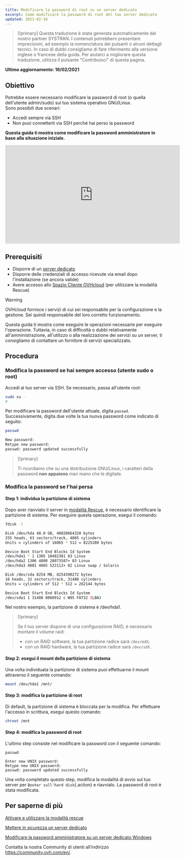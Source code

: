 ```yaml
---
title: Modificare la password di root su un server dedicato
excerpt: Come modificare la password di root del tuo server dedicato
updated: 2021-02-16
---
```


> [!primary]
> Questa traduzione è stata generata automaticamente dal nostro partner SYSTRAN. I contenuti potrebbero presentare imprecisioni, ad esempio la nomenclatura dei pulsanti o alcuni dettagli tecnici. In caso di dubbi consigliamo di fare riferimento alla versione inglese o francese della guida. Per aiutarci a migliorare questa traduzione, utilizza il pulsante "Contribuisci" di questa pagina.
>

**Ultimo aggiornamento: 16/02/2021**

## Obiettivo

Potrebbe essere necessario modificare la password di root (o quella dell'utente admin/sudo) sul tuo sistema operativo GNU/Linux.
<br>Sono possibili due scenari:

- Accedi sempre via SSH
- Non puoi connetterti via SSH perché hai perso la password

**Questa guida ti mostra come modificare la password amministratore in base alla situazione iniziale.**

<iframe width="560" height="315" src="https://www.youtube.com/embed/gi7JqUvcEt0" frameborder="0" allow="accelerometer; autoplay; encrypted-media; gyroscope; picture-in-picture" allowfullscreen></iframe>

## Prerequisiti

- Disporre di un [server dedicato](https://www.ovhcloud.com/it/bare-metal/)
- Disporre delle credenziali di accesso ricevute via email dopo l'installazione (se ancora valide)
- Avere accesso allo [Spazio Cliente OVHcloud](https://www.ovh.com/auth/?action=gotomanager&from=https://www.ovh.it/&ovhSubsidiary=it) (per utilizzare la modalità Rescue)

> [!warning]
>OVHcloud fornisce i servizi di cui sei responsabile per la configurazione e la gestione. Sei quindi responsabile del loro corretto funzionamento.
>
>Questa guida ti mostra come eseguire le operazioni necessarie per eseguire l'operazione. Tuttavia, in caso di difficoltà o dubbi relativamente all'amministrazione, all'utilizzo o alla realizzazione dei servizi su un server, ti consigliamo di contattare un fornitore di servizi specializzato.
>

## Procedura

### Modifica la password se hai sempre accesso (utente sudo o root)

Accedi al tuo server via SSH. Se necessario, passa all'utente root:

```bash
sudo su -
#
```

Per modificare la password dell'utente attuale, digita `passwd`. Successivamente, digita due volte la tua nuova password come indicato di seguito:

```bash
passwd

New password:
Retype new password:
passwd: password updated successfully
```

> [!primary]
>
> Ti ricordiamo che su una distribuzione GNU/Linux, i caratteri della password **non appaiono** man mano che le digitate.
>

### Modifica la password se l'hai persa

#### Step 1: individua la partizione di sistema

Dopo aver riavviato il server in [modalità Rescue](/pages/bare_metal_cloud/dedicated_servers/rescue_mode), è necessario identificare la partizione di sistema. Per eseguire questa operazione, esegui il comando:

```bash
fdisk -l

Disk /dev/hda 40.0 GB, 40020664320 bytes
255 heads, 63 sectors/track, 4865 cylinders
Units = cylinders of 16065 * 512 = 8225280 bytes

Device Boot Start End Blocks Id System
/dev/hda1 * 1 1305 10482381 83 Linux
/dev/hda2 1306 4800 28073587+ 83 Linux
/dev/hda3 4801 4865 522112+ 82 Linux swap / Solaris

Disk /dev/sda 8254 MB, 8254390272 bytes
16 heads, 32 sectors/track, 31488 cylinders
Units = cylinders of 512 * 512 = 262144 bytes

Device Boot Start End Blocks Id System
/dev/sda1 1 31488 8060912 c W95 FAT32 (LBA)
```

Nel nostro esempio, la partizione di sistema è /dev/hda1.

> [!primary]
>
> Se il tuo server dispone di una configurazione RAID, è necessario montare il volume raid:
>
> - con un RAID software, la tua partizione radice sarà `/dev/mdX`;
> - con un RAID hardware, la tua partizione radice sarà `/dev/sdX`.
>

#### Step 2: esegui il mount della partizione di sistema

Una volta individuata la partizione di sistema puoi effettuarne il mount attraverso il seguente comando:

```bash
mount /dev/hda1 /mnt/
```

#### Step 3: modifica la partizione di root

Di default, la partizione di sistema è bloccata per la modifica. Per effettuare l'accesso in scrittura, esegui questo comando:

```bash
chroot /mnt
```

#### Step 4: modifica la password di root

L'ultimo step consiste nel modificare la password con il seguente comando:

```
passwd

Enter new UNIX password:
Retype new UNIX password:
passwd: password updated successfully
```

Una volta completato questo step, modifica la modalità di avvio sul tuo server per `Booter sull'hard disk`{.action} e riavvialo. La password di root è stata modificata.

## Per saperne di più

[Attivare e utilizzare la modalità rescue](/pages/bare_metal_cloud/dedicated_servers/rescue_mode)

[Mettere in sicurezza un server dedicato](/pages/bare_metal_cloud/dedicated_servers/securing-a-dedicated-server)

[Modificare la password amministratore su un server dedicato Windows](/pages/bare_metal_cloud/dedicated_servers/changing-admin-password-on-windows)

Contatta la nostra Community di utenti all’indirizzo <https://community.ovh.com/en/>.